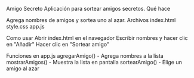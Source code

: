 Amigo Secreto
Aplicación para sortear amigos secretos.
Qué hace

Agrega nombres de amigos y sortea uno al azar.
Archivos
index.html
style.css
app.js

Como usar
Abrir index.html en el navegador
Escribir nombres y hacer clic en "Añadir"
Hacer clic en "Sortear amigo"

Funciones en app.js
agregarAmigo() - Agrega nombres a la lista
mostrarAmigos() - Muestra la lista en pantalla
sortearAmigo() - Elige un amigo al azar
